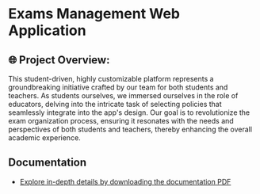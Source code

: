 # Exams Management Web Application


## 🌐 Project Overview:
This student-driven, highly customizable platform represents a groundbreaking initiative crafted by our team for both students and teachers. As students ourselves, we immersed ourselves in the role of educators, delving into the intricate task of selecting policies that seamlessly integrate into the app's design. Our goal is to revolutionize the exam organization process, ensuring it resonates with the needs and perspectives of both students and teachers, thereby enhancing the overall academic experience.

## Documentation
- [Explore in-depth details by downloading the documentation PDF](./Doc/report.pdf)
